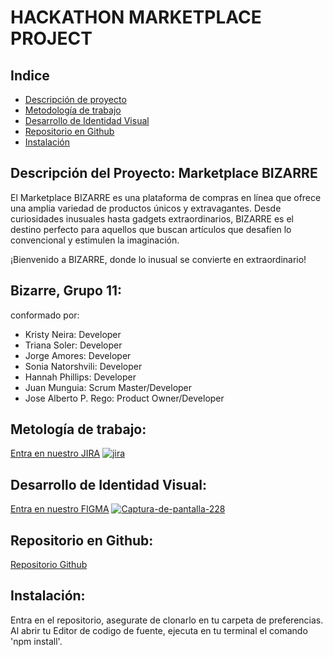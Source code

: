 # HACKATHON MARKETPLACE PROJECT

## Indice

- [Descripción de proyecto](#descripción-del-proyecto-marketplace-bizarre)
- [Metodología de trabajo](#metología-de-trabajo)
- [Desarrollo de Identidad Visual](#metología-de-trabajo)
- [Repositorio en Github](#repositorio-en-github)
- [Instalación](#instalación)






## Descripción del Proyecto: Marketplace BIZARRE

El Marketplace BIZARRE es una plataforma de compras en línea que ofrece una amplia variedad de productos únicos y extravagantes. Desde curiosidades inusuales hasta gadgets extraordinarios, BIZARRE es el destino perfecto para aquellos que buscan artículos que desafíen lo convencional y estimulen la imaginación.

¡Bienvenido a BIZARRE, donde lo inusual se convierte en extraordinario!

## Bizarre, Grupo 11:
conformado por:
- Kristy Neira: Developer
- Triana Soler: Developer
- Jorge Amores: Developer
- Sonia Natorshvili: Developer
- Hannah Phillips: Developer 
- Juan Munguia: Scrum Master/Developer
- Jose Alberto P. Rego: Product Owner/Developer 

## Metología de trabajo:

[Entra en nuestro JIRA](https://carlos-munguia.atlassian.net/jira/software/projects/MP/boards/4)
<a href="https://ibb.co/BZm4310"><img src="https://i.ibb.co/MVb8SXF/jira.png" alt="jira" border="0"></a>

## Desarrollo de Identidad Visual:
[Entra en nuestro FIGMA](https://www.figma.com/file/vzOd9FxjpRxE3929baLXjh/Bizarre_Equipo11(Bazaar)?type=design&node-id=0-1&mode=design&t=VGAkYqzr4iWJMTml-0)
<a href="https://ibb.co/NTzFjTf"><img src="https://i.ibb.co/HhQKzhR/Captura-de-pantalla-228.png" alt="Captura-de-pantalla-228" border="0"></a>

## Repositorio en Github:

[Repositorio Github](https://github.com/GitNinja0/Hackathon_Proyect)

## Instalación:

Entra en el repositorio, asegurate de clonarlo en tu carpeta de preferencias. 
Al abrir tu Editor de codigo de fuente, ejecuta en tu terminal el comando 'npm install'.


